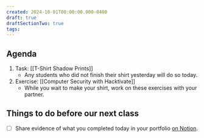 ```yaml
---
created: 2024-10-01T00:00:00.000-0400
draft: true
draftSectionTwo: true
tags:
---
```

## Agenda
1. Task: [[T-Shirt Shadow Prints]]
	- Any students who did not finish their shirt yesterday will do so today.
1. Exercise: [[Computer Security with Hacktivate]]
	- While you wait to make your shirt, work on these exercises with your partner.
## Things to do before our next class
- [ ] Share evidence of what you completed today in your portfolio [on Notion](https://notion.so).